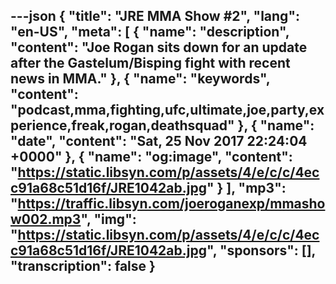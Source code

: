 ---json
{
  "title": "JRE MMA Show #2",
  "lang": "en-US",
  "meta": [
    {
      "name": "description",
      "content": "Joe Rogan sits down for an update after the Gastelum/Bisping fight with recent news in MMA."
    },
    {
      "name": "keywords",
      "content": "podcast,mma,fighting,ufc,ultimate,joe,party,experience,freak,rogan,deathsquad"
    },
    {
      "name": "date",
      "content": "Sat, 25 Nov 2017 22:24:04 +0000"
    },
    {
      "name": "og:image",
      "content": "https://static.libsyn.com/p/assets/4/e/c/c/4ecc91a68c51d16f/JRE1042ab.jpg"
    }
  ],
  "mp3": "https://traffic.libsyn.com/joeroganexp/mmashow002.mp3",
  "img": "https://static.libsyn.com/p/assets/4/e/c/c/4ecc91a68c51d16f/JRE1042ab.jpg",
  "sponsors": [],
  "transcription": false
}
---
<episode-header />

<timemark seconds="0" />

<transcribe-call-to-action />

<episode-footer />